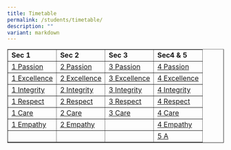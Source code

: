 ```yaml
---
title: Timetable
permalink: /students/timetable/
description: ""
variant: markdown
---
```

<table border="1" style="border-collapse: collapse; width: 100%;">
<tbody>
<tr style="height: 20px;">
<td style="width: 25%; height: 20px;"><strong>Sec 1</strong></td>
<td style="width: 25%; height: 20px;"><strong>Sec 2</strong></td>
<td style="width: 25%; height: 20px;"><strong>Sec 3</strong></td>
<td style="width: 25%; height: 20px;"><strong>Sec4 &amp; 5</strong></td>
</tr>
<tr style="height: 21px;">
<td style="width: 25%; height: 21px;"><a href="/files/2024t11p.pdf">1 Passion</a></td>
<td style="width: 25%; height: 21px;"><a href="/files/2024t12p.pdf">2 Passion</a></td>
<td style="width: 25%; height: 21px;"><a href="/files/2024t13p.pdf">3 Passion</a></td>
<td style="width: 25%; height: 21px;"><a href="/files/2024t14p.pdf">4 Passion</a></td>
</tr>
<tr style="height: 21px;">
<td style="width: 25%; height: 21px;"><a href="/files/2024t11ex.pdf">1 Excellence</a></td>
<td style="width: 25%; height: 21px;"><a href="/files/2024t12ex.pdf">2 Excellence</a></td>
<td style="width: 25%; height: 21px;"><a href="/files/2024t13ex.pdf">3 Excellence</a></td>
<td style="width: 25%; height: 21px;"><a href="/files/2024t14ex.pdf">4 Excellence</a></td>
</tr>
<tr style="height: 21px;">
<td style="width: 25%; height: 21px;"><a href="/files/2024t11i.pdf">1 Integrity</a></td>
<td style="width: 25%; height: 21px;"><a href="/files/2024t12i.pdf">2 Integrity</a></td>
<td style="width: 25%; height: 21px;"><a href="/files/2024t13i.pdf">3 Integrity</a></td>
<td style="width: 25%; height: 21px;"><a href="/files/2024t14i.pdf">4 Integrity</a></td>
</tr>
<tr style="height: 21px;">
<td style="width: 25%; height: 21px;"><a href="/files/2024t11r.pdf">1 Respect</a></td>
<td style="width: 25%; height: 21px;"><a href="/files/2024t12r.pdf">2 Respect</a></td>
<td style="width: 25%; height: 21px;"><a href="/files/2024t13r.pdf">3 Respect</a></td>
<td style="width: 25%; height: 21px;"><a href="/files/2024t14r.pdf">4 Respect</a></td>
</tr>
<tr style="height: 21px;">
<td style="width: 25%; height: 21px;"><a href="/files/2024t11c.pdf">1 Care</a></td>
<td style="width: 25%; height: 21px;"><a href="/files/2024t12c.pdf">2 Care</a></td>
<td style="width: 25%; height: 21px;"><a href="/files/2024t13c.pdf">3 Care</a></td>
<td style="width: 25%; height: 21px;"><a href="/files/2024t14c.pdf">4 Care</a></td>
</tr>
<tr style="height: 21px;">
<td style="width: 25%; height: 21px;"><a href="/files/2024t11em.pdf">1 Empathy</a></td>
<td style="width: 25%; height: 21px;"><a href="/files/2024t12em.pdf">2 Empathy</a></td>
<td style="width: 25%; height: 21px;"></td>
<td style="width: 25%; height: 21px;"><a href="/files/2024t14em.pdf">4 Empathy</a></td>
</tr>
<tr>
<td style="width: 25%;"></td>
<td style="width: 25%;"></td>
<td style="width: 25%;"></td>
<td style="width: 25%;"><a href="/files/2024t15a.pdf">5 A</a></td>
</tr>
</tbody>
</table>
